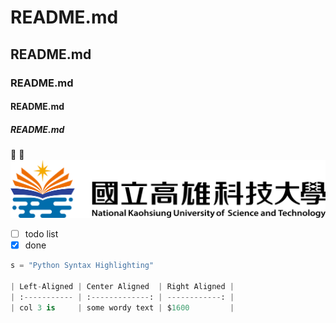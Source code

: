 # README.md
## README.md
### README.md
#### README.md
##### README.md
🥇 🏀
![nkust](nkust.png "高科大")
- [ ] todo list
- [x] done
```python
s = "Python Syntax Highlighting"

| Left-Aligned | Center Aligned  | Right Aligned |
| :----------- | :-------------: | ------------: |
| col 3 is     | some wordy text | $1600         |
